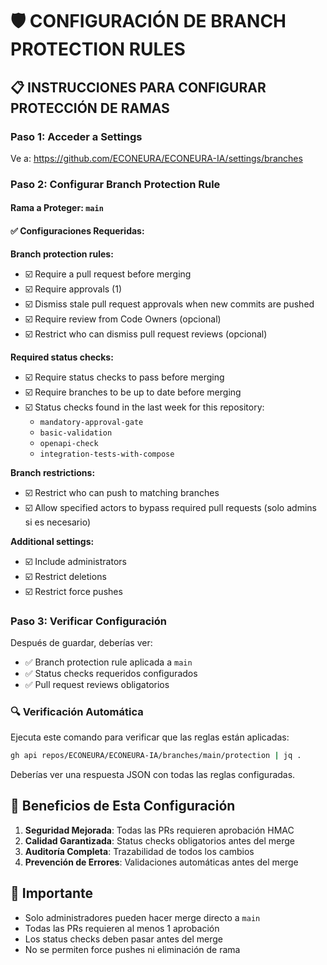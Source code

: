 # 🛡️ CONFIGURACIÓN DE BRANCH PROTECTION RULES

## 📋 INSTRUCCIONES PARA CONFIGURAR PROTECCIÓN DE RAMAS

### Paso 1: Acceder a Settings
Ve a: https://github.com/ECONEURA/ECONEURA-IA/settings/branches

### Paso 2: Configurar Branch Protection Rule

#### Rama a Proteger: `main`

#### ✅ Configuraciones Requeridas:

**Branch protection rules:**
- ☑️ Require a pull request before merging
- ☑️ Require approvals (1)
- ☑️ Dismiss stale pull request approvals when new commits are pushed
- ☑️ Require review from Code Owners (opcional)
- ☑️ Restrict who can dismiss pull request reviews (opcional)

**Required status checks:**
- ☑️ Require status checks to pass before merging
- ☑️ Require branches to be up to date before merging
- ☑️ Status checks found in the last week for this repository:
  - `mandatory-approval-gate`
  - `basic-validation`
  - `openapi-check`
  - `integration-tests-with-compose`

**Branch restrictions:**
- ☑️ Restrict who can push to matching branches
- ☑️ Allow specified actors to bypass required pull requests (solo admins si es necesario)

**Additional settings:**
- ☑️ Include administrators
- ☑️ Restrict deletions
- ☑️ Restrict force pushes

### Paso 3: Verificar Configuración

Después de guardar, deberías ver:
- ✅ Branch protection rule aplicada a `main`
- ✅ Status checks requeridos configurados
- ✅ Pull request reviews obligatorios

### 🔍 Verificación Automática

Ejecuta este comando para verificar que las reglas están aplicadas:

```bash
gh api repos/ECONEURA/ECONEURA-IA/branches/main/protection | jq .
```

Deberías ver una respuesta JSON con todas las reglas configuradas.

## 🎯 Beneficios de Esta Configuración

1. **Seguridad Mejorada**: Todas las PRs requieren aprobación HMAC
2. **Calidad Garantizada**: Status checks obligatorios antes del merge
3. **Auditoría Completa**: Trazabilidad de todos los cambios
4. **Prevención de Errores**: Validaciones automáticas antes del merge

## 🚨 Importante

- Solo administradores pueden hacer merge directo a `main`
- Todas las PRs requieren al menos 1 aprobación
- Los status checks deben pasar antes del merge
- No se permiten force pushes ni eliminación de rama